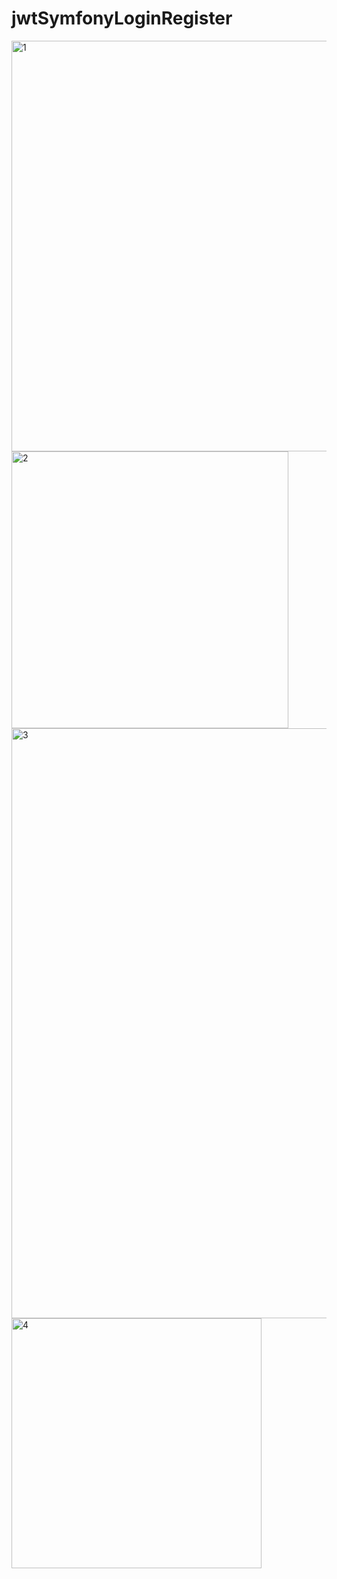 # jwtSymfonyLoginRegister
<img width="657" alt="1" src="https://user-images.githubusercontent.com/79018972/167121389-2145c4a3-2230-4fcb-b341-eb4d1428bb12.PNG">
<img width="443" alt="2" src="https://user-images.githubusercontent.com/79018972/167121458-17e75a50-a200-4274-b42e-40882044e691.PNG">
<img width="944" alt="3" src="https://user-images.githubusercontent.com/79018972/167121462-fbe1b8ec-e06f-42e0-8a5d-d15920d89346.PNG">
<img width="400" alt="4" src="https://user-images.githubusercontent.com/79018972/167121466-7bffba84-047d-4230-b95b-1d709f78f3aa.PNG">

